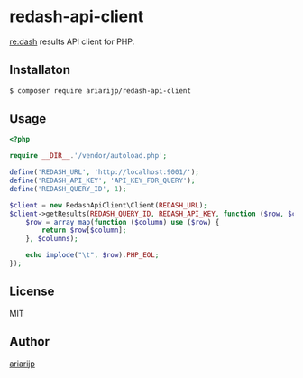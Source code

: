 # redash-api-client

[re:dash](http://redash.io/) results API client for PHP.

## Installaton

```bash
$ composer require ariarijp/redash-api-client
```

## Usage

```php
<?php

require __DIR__.'/vendor/autoload.php';

define('REDASH_URL', 'http://localhost:9001/');
define('REDASH_API_KEY', 'API_KEY_FOR_QUERY');
define('REDASH_QUERY_ID', 1);

$client = new RedashApiClient\Client(REDASH_URL);
$client->getResults(REDASH_QUERY_ID, REDASH_API_KEY, function ($row, $columns) {
    $row = array_map(function ($column) use ($row) {
        return $row[$column];
    }, $columns);

    echo implode("\t", $row).PHP_EOL;
});
```

## License

MIT

## Author

[ariarijp](https://github.com/ariarijp)
